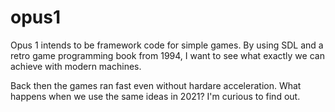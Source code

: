 # opus1

Opus 1 intends to be framework code for simple games. By using SDL and a retro game programming book from 1994, I want to see what exactly we can achieve with modern machines.

Back then the games ran fast even without hardare acceleration. What happens when we use the same ideas in 2021? I'm curious to find out. 




